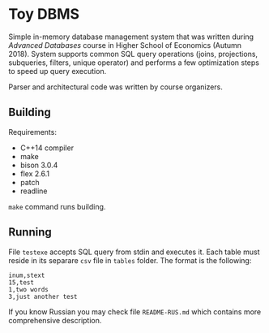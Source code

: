 # Toy DBMS

Simple  in-memory  database  management  system that was written during *Advanced Databases* course in Higher School of Economics (Autumn 2018). System supports common SQL query operations (joins, projections, subqueries, filters, unique operator) and performs a few optimization steps to speed up query execution.

Parser and architectural code was written by course organizers.

## Building

Requirements:
- C++14 compiler
- make
- bison 3.0.4
- flex 2.6.1
- patch
- readline

`make` command runs building.

## Running

File `testexe` accepts SQL query from stdin and executes it. Each table must reside in its separare `csv` file in `tables` folder. The format is the following: 

```
inum,stext
15,test
1,two words
3,just another test
```

If you know Russian you may check file `README-RUS.md` which contains more comprehensive description.